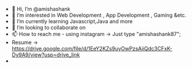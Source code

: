 - 👋 Hi, I’m @amishashank
- 👀 I’m interested in Web Development , App Development , Gaming &etc.
- 🌱 I’m currently learning Javascript,Java and more
- 💞️ I’m looking to collaborate on
- 📫 How to reach me - using instagram -> Just type "amishashank87";
- Resume -> https://drive.google.com/file/d/1EeY2KZs9uyOwPzsAiiQdc3CFxK-Dy9A9/view?usp=drive_link
- 

<!---
amishashank/amishashank is a ✨ special ✨ repository because its `README.md` (this file) appears on your GitHub profile.
You can click the Preview link to take a look at your changes.
--->
